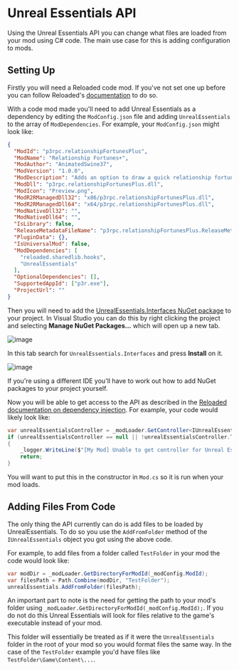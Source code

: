 # Unreal Essentials API
Using the Unreal Essentials API you can change what files are loaded from your mod using C# code. The main use case for this is adding configuration to mods.

## Setting Up
Firstly you will need a Reloaded code mod. If you've not set one up before you can follow Reloaded's [documentation](https://reloaded-project.github.io/Reloaded-II/DevelopmentEnvironmentSetup/) to do so.

With a code mod made you'll need to add Unreal Essentials as a dependency by editing the `ModConfig.json` file and adding `UnrealEssentials` to the array of `ModDependencies`. For example, your `ModConfig.json` might look like:

``` json
{
  "ModId": "p3rpc.relationshipFortunesPlus",
  "ModName": "Relationship Fortunes+",
  "ModAuthor": "AnimatedSwine37",
  "ModVersion": "1.0.0",
  "ModDescription": "Adds an option to draw a quick relationship fortune.",
  "ModDll": "p3rpc.relationshipFortunesPlus.dll",
  "ModIcon": "Preview.png",
  "ModR2RManagedDll32": "x86/p3rpc.relationshipFortunesPlus.dll",
  "ModR2RManagedDll64": "x64/p3rpc.relationshipFortunesPlus.dll",
  "ModNativeDll32": "",
  "ModNativeDll64": "",
  "IsLibrary": false,
  "ReleaseMetadataFileName": "p3rpc.relationshipFortunesPlus.ReleaseMetadata.json",
  "PluginData": {},
  "IsUniversalMod": false,
  "ModDependencies": [
    "reloaded.sharedlib.hooks",
    "UnrealEssentials"
  ],
  "OptionalDependencies": [],
  "SupportedAppId": ["p3r.exe"],
  "ProjectUrl": ""
}
```

Then you will need to add the [UnrealEssentials.Interfaces NuGet package](https://www.nuget.org/packages/UnrealEssentials.Interfaces) to your project. 
In Visual Studio you can do this by right clicking the project and selecting **Manage NuGet Packages...** which will open up a new tab. 

![image](https://github.com/AnimatedSwine37/UnrealEssentials/assets/24914353/da9f5c13-0e32-43ac-adc2-e5ab79ff5647)

In this tab search for `UnrealEssentials.Interfaces` and press **Install** on it.

![image](https://github.com/AnimatedSwine37/UnrealEssentials/assets/24914353/6225f44c-3896-4c02-b8b1-1ac8acbc5bb2)

If you're using a different IDE you'll have to work out how to add NuGet packages to your project yourself.

Now you will be able to get access to the API as described in the [Reloaded documentation on dependency injection](https://reloaded-project.github.io/Reloaded-II/DependencyInjection_Consumer/). For example, your code would likely look like:

```cs
var unrealEssentialsController = _modLoader.GetController<IUnrealEssentials>();
if (unrealEssentialsController == null || !unrealEssentialsController.TryGetTarget(out var unrealEssentials))
{
    _logger.WriteLine($"[My Mod] Unable to get controller for Unreal Essentials, stuff won't work :(", System.Drawing.Color.Red);
    return;
}
```

You will want to put this in the constructor in `Mod.cs` so it is run when your mod loads.

## Adding Files From Code
The only thing the API currently can do is add files to be loaded by UnrealEssentials. To do so you use the `AddFromFolder` method of the `IUnrealEssentials` object you got using the above code.

For example, to add files from a folder called `TestFolder` in your mod the code would look like:

```cs
var modDir = _modLoader.GetDirectoryForModId(_modConfig.ModId);
var filesPath = Path.Combine(modDir, "TestFolder");
unrealEssentials.AddFromFolder(filesPath);
```

An important part to note is the need for getting the path to your mod's folder using `_modLoader.GetDirectoryForModId(_modConfig.ModId);`. If you do not do this Unreal Essentials will look for files relative to the game's executable instead of your mod.

This folder will essentially be treated as if it were the `UnrealEssentials` folder in the root of your mod so you would format files the same way. In the case of the `TestFolder` example you'd have files like `TestFolder\Game\Content\...`.
